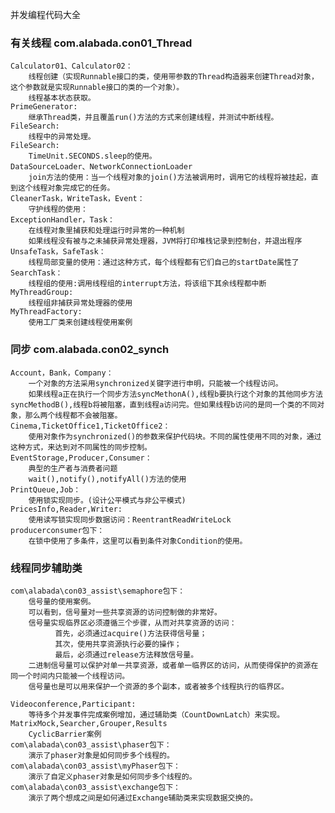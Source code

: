 并发编程代码大全

### 有关线程 com.alabada.con01_Thread
    Calculator01、Calculator02：
        线程创建（实现Runnable接口的类，使用带参数的Thread构造器来创建Thread对象，这个参数就是实现Runnable接口的类的一个对象）。
        线程基本状态获取。
    PrimeGenerator:
        继承Thread类，并且覆盖run()方法的方式来创建线程，并测试中断线程。
    FileSearch:
        线程中的异常处理。
    FileSearch:
        TimeUnit.SECONDS.sleep的使用。
    DataSourceLoader、NetworkConnectionLoader
        join方法的使用：当一个线程对象的join()方法被调用时，调用它的线程将被挂起，直到这个线程对象完成它的任务。
    CleanerTask，WriteTask，Event：
        守护线程的使用：
    ExceptionHandler，Task：
        在线程对象里捕获和处理运行时异常的一种机制
        如果线程没有被与之未捕获异常处理器，JVM将打印堆栈记录到控制台，并退出程序
    UnsafeTask，SafeTask：
        线程局部变量的使用：通过这种方式，每个线程都有它们自己的startDate属性了
    SearchTask：
        线程组的使用:调用线程组的interrupt方法，将该组下其余线程都中断
    MyThreadGroup:
        线程组非捕获异常处理器的使用
    MyThreadFactory:
        使用工厂类来创建线程使用案例
        
### 同步 com.alabada.con02_synch
    Account，Bank，Company：
        一个对象的方法采用synchronized关键字进行申明，只能被一个线程访问。
        如果线程a正在执行一个同步方法syncMethonA(),线程b要执行这个对象的其他同步方法syncMethodB(),线程b将被阻塞，直到线程a访问完。但如果线程b访问的是同一个类的不同对象，那么两个线程都不会被阻塞。
    Cinema,TicketOffice1,TicketOffice2：
        使用对象作为synchronized()的参数来保护代码块。不同的属性使用不同的对象，通过这种方式，来达到对不同属性的同步控制。
    EventStorage,Producer,Consumer：
        典型的生产者与消费者问题
        wait(),notify(),notifyAll()方法的使用
    PrintQueue,Job：
        使用锁实现同步。(设计公平模式与非公平模式)
    PricesInfo,Reader,Writer:
        使用读写锁实现同步数据访问：ReentrantReadWriteLock
    producerconsumer包下：
        在锁中使用了多条件，这里可以看到条件对象Condition的使用。

### 线程同步辅助类
    com\alabada\con03_assist\semaphore包下：
        信号量的使用案例。
        可以看到，信号量对一些共享资源的访问控制做的非常好。
        信号量实现临界区必须遵循三个步骤，从而对共享资源的访问：
              首先，必须通过acquire()方法获得信号量；
              其次，使用共享资源执行必要的操作；
              最后，必须通过release方法释放信号量。
        二进制信号量可以保护对单一共享资源，或者单一临界区的访问，从而使得保护的资源在同一个时间内只能被一个线程访问。
        信号量也是可以用来保护一个资源的多个副本，或者被多个线程执行的临界区。

    Videoconference,Participant:
        等待多个并发事件完成案例增加，通过辅助类（CountDownLatch）来实现。
    MatrixMock,Searcher,Grouper,Results
        CyclicBarrier案例
    com\alabada\con03_assist\phaser包下：
        演示了phaser对象是如何同步多个线程的。
    com\alabada\con03_assist\myPhaser包下：
        演示了自定义phaser对象是如何同步多个线程的。
    com\alabada\con03_assist\exchange包下：
        演示了两个想成之间是如何通过Exchange辅助类来实现数据交换的。
    













